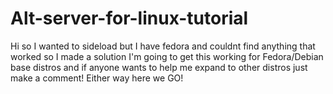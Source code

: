# Alt-server-for-linux-tutorial
Hi so I wanted to sideload but I have fedora and couldnt find anything that worked so I made a solution I'm going to get this working for Fedora/Debian base distros and if anyone wants to help me expand to other distros just make a comment! Either way here we GO!
